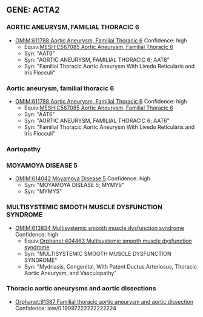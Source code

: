 
## GENE: ACTA2

### AORTIC ANEURYSM, FAMILIAL THORACIC 6
 * [OMIM:611788 Aortic Aneurysm, Familial Thoracic 6](http://beta.monarchinitiative.org/disease/OMIM:611788) Confidence: high
    * Equiv:[MESH:C567085 Aortic Aneurysm, Familial Thoracic 6](http://beta.monarchinitiative.org/disease/MESH:C567085)
    * Syn: "AAT6"
    * Syn: "AORTIC ANEURYSM, FAMILIAL THORACIC 6; AAT6"
    * Syn: "Familial Thoracic Aortic Aneurysm With Livedo Reticularis and Iris Flocculi"

### Aortic aneurysm, familial thoracic 6
 * [OMIM:611788 Aortic Aneurysm, Familial Thoracic 6](http://beta.monarchinitiative.org/disease/OMIM:611788) Confidence: high
    * Equiv:[MESH:C567085 Aortic Aneurysm, Familial Thoracic 6](http://beta.monarchinitiative.org/disease/MESH:C567085)
    * Syn: "AAT6"
    * Syn: "AORTIC ANEURYSM, FAMILIAL THORACIC 6; AAT6"
    * Syn: "Familial Thoracic Aortic Aneurysm With Livedo Reticularis and Iris Flocculi"

### Aortopathy

### MOYAMOYA DISEASE 5
 * [OMIM:614042 Moyamoya Disease 5](http://beta.monarchinitiative.org/disease/OMIM:614042) Confidence: high
    * Syn: "MOYAMOYA DISEASE 5; MYMY5"
    * Syn: "MYMY5"

### MULTISYSTEMIC SMOOTH MUSCLE DYSFUNCTION SYNDROME
 * [OMIM:613834 Multisystemic smooth muscle dysfunction syndrome](http://beta.monarchinitiative.org/disease/OMIM:613834) Confidence: high
    * Equiv:[Orphanet:404463 Multisystemic smooth muscle dysfunction syndrome](http://beta.monarchinitiative.org/disease/Orphanet:404463)
    * Syn: "MULTISYSTEMIC SMOOTH MUSCLE DYSFUNCTION SYNDROME"
    * Syn: "Mydriasis, Congenital, With Patent Ductus Arteriosus, Thoracic Aortic Aneurysm, and Vasculopathy"

### Thoracic aortic aneurysms and aortic dissections
 * [Orphanet:91387 Familial thoracic aortic aneurysm and aortic dissection](http://beta.monarchinitiative.org/disease/Orphanet:91387) Confidence: low/0.19097222222222224
